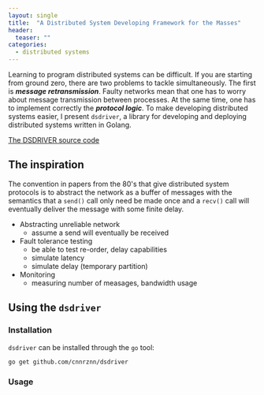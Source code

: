 ```yaml
---
layout: single
title:  "A Distributed System Developing Framework for the Masses"
header:
  teaser: ""
categories: 
  - distributed systems
---
```


Learning to program distributed systems can be difficult. If you are starting
from ground zero, there are two problems to tackle simultaneously. The first is
***message retransmission***. Faulty networks mean that one has to worry about
message transmission between processes. At the same time, one has to implement
correctly the ***protocol logic***. To make developing distributed systems
easier, I present `dsdriver`, a library for developing and deploying distributed
systems written in Golang.

[The DSDRIVER source code](https://github.com/cnnrznn/dsdriver)

## The inspiration
The convention in papers from the 80's that give distributed system protocols is
to abstract the network as a buffer of messages with the semantics that a
`send()` call only need be made once and a `recv()` call will eventually deliver
the message with some finite delay.

- Abstracting unreliable network
  - assume a send will eventually be received
- Fault tolerance testing
  - be able to test re-order, delay capabilities
  - simulate latency
  - simulate delay (temporary partition)
- Monitoring
  - measuring number of measages, bandwidth usage

## 

## Using the `dsdriver`
### Installation
`dsdriver` can be installed through the `go` tool:

```bash
go get github.com/cnnrznn/dsdriver
```

### Usage

